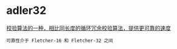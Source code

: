 # adler32

[校验算法的一种，相比同长度的循环冗余校验算法，提供更可靠的速度](https://en.wikipedia.org/wiki/Adler-32)

    可靠性介于 Fletcher-16 和 Fletcher-32 之间
